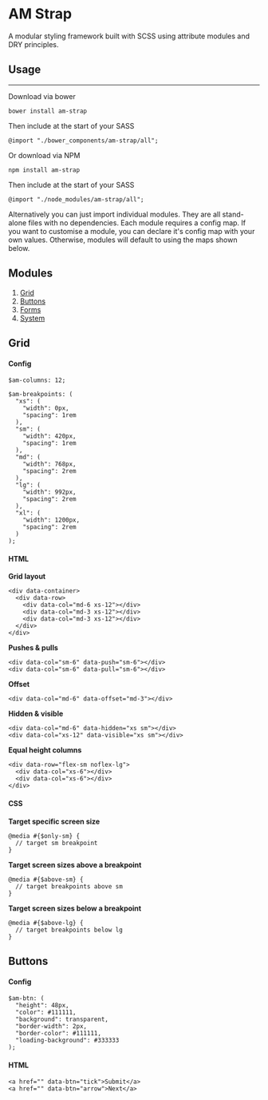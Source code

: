 # AM Strap
A modular styling framework built with SCSS using attribute modules and DRY principles.


## Usage
---

Download via bower

    bower install am-strap
    
Then include at the start of your SASS

    @import "./bower_components/am-strap/all";
    
Or download via NPM

    npm install am-strap

Then include at the start of your SASS

    @import "./node_modules/am-strap/all";

Alternatively you can just import individual modules. They are all stand-alone files with no dependencies. Each module requires a config map. If you want to customise a module, you can declare it's config map with your own values. Otherwise, modules will default to using the maps shown below.


## Modules

1. [Grid](#grid)
2. [Buttons](#buttons)
3. [Forms](#forms)
4. [System](#system)


## <a name="grid"></a>Grid

#### Config

    $am-columns: 12;

    $am-breakpoints: (
      "xs": (
        "width": 0px,
        "spacing": 1rem 
      ),
      "sm": (
        "width": 420px,
        "spacing": 1rem
      ),
      "md": (
        "width": 768px,
        "spacing": 2rem
      ),
      "lg": (
        "width": 992px,
        "spacing": 2rem
      ),
      "xl": (
        "width": 1200px,
        "spacing": 2rem
      )
    );

#### HTML

**Grid layout**

    <div data-container>
      <div data-row>
        <div data-col="md-6 xs-12"></div>
        <div data-col="md-3 xs-12"></div>
        <div data-col="md-3 xs-12"></div>
      </div>
    </div>

**Pushes & pulls**

    <div data-col="sm-6" data-push="sm-6"></div>
    <div data-col="sm-6" data-pull="sm-6"></div>

**Offset**

    <div data-col="md-6" data-offset="md-3"></div>

**Hidden & visible**

    <div data-col="md-6" data-hidden="xs sm"></div>
    <div data-col="xs-12" data-visible="xs sm"></div>
 
**Equal height columns**

    <div data-row="flex-sm noflex-lg">
      <div data-col="xs-6"></div>
      <div data-col="xs-6"></div>
    </div>

#### CSS

**Target specific screen size**

    @media #{$only-sm} {
      // target sm breakpoint
    }
    
**Target screen sizes above a breakpoint**

    @media #{$above-sm} {
      // target breakpoints above sm
    }
    
**Target screen sizes below a breakpoint**
    
    @media #{$above-lg} {
      // target breakpoints below lg
    }
  


## <a name="buttons"></a>Buttons

#### Config

    $am-btn: (
      "height": 48px,
      "color": #111111,
      "background": transparent,
      "border-width": 2px,
      "border-color": #111111,
      "loading-background": #333333
    );

#### HTML

    <a href="" data-btn="tick">Submit</a>
    <a href="" data-btn="arrow">Next</a>